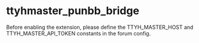 # ttyhmaster_punbb_bridge

Before enabling the extension, please define the TTYH_MASTER_HOST
and TTYH_MASTER_API_TOKEN constants in the forum config.
